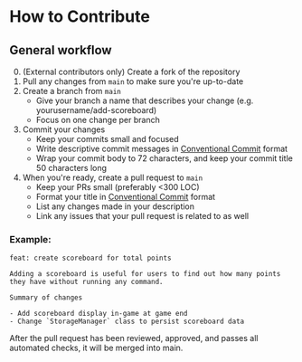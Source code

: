 # How to Contribute

## General workflow

0. (External contributors only) Create a fork of the repository
1. Pull any changes from `main` to make sure you're up-to-date
2. Create a branch from `main`
    * Give your branch a name that describes your change (e.g. yourusername/add-scoreboard)
    * Focus on one change per branch
3. Commit your changes
    * Keep your commits small and focused
    * Write descriptive commit messages in [Conventional Commit](https://www.conventionalcommits.org/en/v1.0.0/) format
    * Wrap your commit body to 72 characters, and keep your commit title 50 characters long
4. When you're ready, create a pull request to `main`
   * Keep your PRs small (preferably <300 LOC)
   * Format your title in [Conventional Commit](https://www.conventionalcommits.org/en/v1.0.0/) format
   * List any changes made in your description
   * Link any issues that your pull request is related to as well

### Example:
```text
feat: create scoreboard for total points

Adding a scoreboard is useful for users to find out how many points they have without running any command.

Summary of changes

- Add scoreboard display in-game at game end  
- Change `StorageManager` class to persist scoreboard data
```

After the pull request has been reviewed, approved, and passes all automated checks, it will be merged into main.
